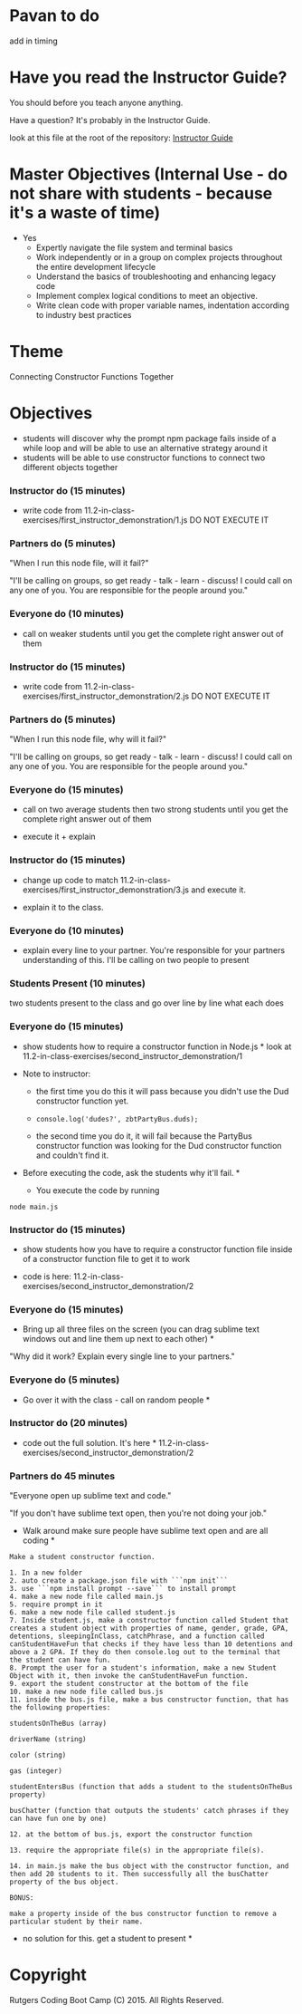 # Pavan to do

add in timing

# Have you read the Instructor Guide?

You should before you teach anyone anything.

Have a question? It's probably in the Instructor Guide.

look at this file at the root of the repository: 
[Instructor Guide](https://github.com/RutgersCodingBootcamp/All-Lesson-Plans/blob/master/instructor_guide.md)

# Master Objectives (Internal Use - do not share with students - because it's a waste of time)

* Yes
	* Expertly navigate the file system and terminal basics
	* Work independently or in a group on complex projects throughout the entire development lifecycle
	* Understand the basics of troubleshooting and enhancing legacy code
	* Implement complex logical conditions to meet an objective.
	* Write clean code with proper variable names, indentation according to industry best practices


# Theme

Connecting Constructor Functions Together

# Objectives

* students will discover why the prompt npm package fails inside of a while loop and will be able to use an alternative strategy around it
* students will be able to use constructor functions to connect two different objects together

### Instructor do (15 minutes)

- write code from 11.2-in-class-exercises/first_instructor_demonstration/1.js DO NOT EXECUTE IT

### Partners do (5 minutes)

"When I run this node file, will it fail?"

"I'll be calling on groups, so get ready - talk - learn - discuss! I could call on any one of you. You are responsible for the people around you."


### Everyone do (10 minutes)

* call on weaker students until you get the complete right answer out of them

### Instructor do (15 minutes)

- write code from 11.2-in-class-exercises/first_instructor_demonstration/2.js DO NOT EXECUTE IT

### Partners do (5 minutes)

"When I run this node file, why will it fail?"

"I'll be calling on groups, so get ready - talk - learn - discuss! I could call on any one of you. You are responsible for the people around you."

### Everyone do (15 minutes)

* call on two average students then two strong students until you get the complete right answer out of them

* execute it + explain

### Instructor do (15 minutes)

* change up code to match 11.2-in-class-exercises/first_instructor_demonstration/3.js and execute it.

* explain it to the class.

### Everyone do (10 minutes)

- explain every line to your partner. You're responsible for your partners understanding of this. I'll be calling on two people to present

### Students Present (10 minutes)

two students present to the class and go over line by line what each does

### Everyone do (15 minutes)

* show students how to require a constructor function in Node.js *
look at 11.2-in-class-exercises/second_instructor_demonstration/1

* Note to instructor: 

	+ the first time you do this it will pass because you didn't use the Dud constructor function yet.

	+ ```console.log('dudes?', zbtPartyBus.duds);```

	+ the second time you do it, it will fail because the PartyBus constructor function was looking for the Dud constructor function and couldn't find it.

* Before executing the code, ask the students why it'll fail. * 
	+ You execute the code by running

```
node main.js
```

### Instructor do (15 minutes)

* show students how you have to require a constructor function file inside of a constructor function file to get it to work

* code is here:
11.2-in-class-exercises/second_instructor_demonstration/2

### Everyone do (15 minutes)

* Bring up all three files on the screen (you can drag sublime text windows out and line them up next to each other) *

"Why did it work? Explain every single line to your partners."


### Everyone do (5 minutes)

* Go over it with the class - call on random people * 

### Instructor do (20 minutes)

* code out the full solution. It's here * 
11.2-in-class-exercises/second_instructor_demonstration/2


### Partners do 45 minutes

"Everyone open up sublime text and code."

"If you don't have sublime text open, then you're not doing your job."

* Walk around make sure people have sublime text open and are all coding * 

```
Make a student constructor function.

1. In a new folder
2. auto create a package.json file with ```npm init```
3. use ```npm install prompt --save``` to install prompt
4. make a new node file called main.js
5. require prompt in it
6. make a new node file called student.js
7. Inside student.js, make a constructor function called Student that creates a student object with properties of name, gender, grade, GPA, detentions, sleepingInClass, catchPhrase, and a function called canStudentHaveFun that checks if they have less than 10 detentions and above a 2 GPA. If they do then console.log out to the terminal that the student can have fun.
8. Prompt the user for a student's information, make a new Student Object with it, then invoke the canStudentHaveFun function.
9. export the student constructor at the bottom of the file
10. make a new node file called bus.js 
11. inside the bus.js file, make a bus constructor function, that has the following properties:

studentsOnTheBus (array)

driverName (string)

color (string)

gas (integer)

studentEntersBus (function that adds a student to the studentsOnTheBus property)

busChatter (function that outputs the students' catch phrases if they can have fun one by one)

12. at the bottom of bus.js, export the constructor function

13. require the appropriate file(s) in the appropriate file(s).

14. in main.js make the bus object with the constructor function, and then add 20 students to it. Then successfully all the busChatter property of the bus object.

BONUS:

make a property inside of the bus constructor function to remove a particular student by their name.
```

* no solution for this. get a student to present *

# Copyright
Rutgers Coding Boot Camp (C) 2015. All Rights Reserved.